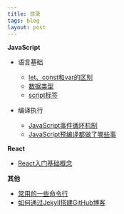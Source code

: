 ```yaml
---
title: 目录
tags: blog
layout: post
---
```


**JavaScript**

- 语言基础
  - [let、const和var的区别](https://moxiaodegu.github.io/2021/01/let-var/)
  - [数据类型](https://moxiaodegu.github.io/2021/03/dataType/)
  - [script标签](https://moxiaodegu.github.io/2021/04/script/)
  
- 编译执行
  - [JavaScript事件循环机制](https://moxiaodegu.github.io/2021/01/eventloop/)
  - [JavaScript预编译都做了哪些事](https://moxiaodegu.github.io/2021/01/precompile/)

<!-- - [new运算符到底做了什么](https://moxiaodegu.github.io/2020/12/new/) -->

**React**

- [React入门基础概念](https://moxiaodegu.github.io/2020/12/react-basics/)

<!-- **npm/yarn** -->

<!-- **git** -->

**其他**

- [常用的一些命令行](https://moxiaodegu.github.io/2020/03/tools-commoncmd/)
- [如何通过Jekyll搭建GitHub博客](https://moxiaodegu.github.io/2020/11/build-blog/)